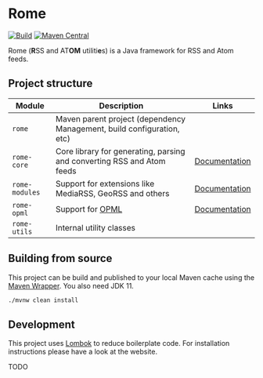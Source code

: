 # Rome

[![Build](https://github.com/rometools/rome/actions/workflows/build.yml/badge.svg?branch=master)](https://github.com/rometools/rome/actions/workflows/build.yml)
[![Maven Central](https://maven-badges.herokuapp.com/maven-central/com.rometools/rome/badge.svg)](https://maven-badges.herokuapp.com/maven-central/com.rometools/rome)

Rome (**R**SS and AT**OM** utiliti**e**s) is a Java framework for RSS and Atom feeds.

## Project structure

| Module         | Description                                                            | Links                         |
| -------------- | -----------------------------------------------------------------------| ------------------------------|
| `rome`         | Maven parent project (dependency Management, build configuration, etc) |                               |
| `rome-core`    | Core library for generating, parsing and converting RSS and Atom feeds | [Documentation](rome-core)    |
| `rome-modules` | Support for extensions like MediaRSS, GeoRSS and others                | [Documentation](rome-modules) |
| `rome-opml`    | Support for [OPML](https://en.wikipedia.org/wiki/OPML)                 | [Documentation](rome-opml)    |
| `rome-utils`   | Internal utility classes                                               |                               |

## Building from source

This project can be build and published to your local Maven cache using the [Maven Wrapper](https://maven.apache.org/wrapper/). You also need JDK 11.

```sh
./mvnw clean install
```

## Development

This project uses [Lombok](https://projectlombok.org/) to reduce boilerplate code. For installation instructions please have a look at the website.

TODO
